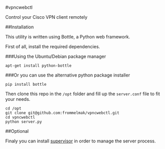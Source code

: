 #vpncwebctl

Control your Cisco VPN client remotely

##Installation

This utility is written using Bottle, a Python web framework.

First of all, install the required dependencies.

###Using the Ubuntu/Debian package manager

`apt-get install python-bottle`

###Or you can use the alternative python package installer

`pip install bottle`

Then clone this repo in the `/opt` folder and fill up the `server.conf` file to fit your needs.

```
cd /opt
git clone git@github.com:frommelmak/vpncwebctl.git
cd vpncwebctl
python server.py
```

##Optional

Finaly you can install [supervisor](http://supervisord.org/) in order to manage the server process.
